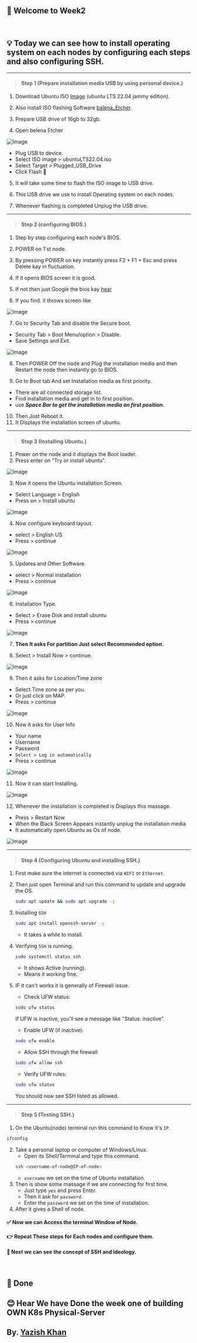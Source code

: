 ## 🚀 Welcome to Week2 
<br>

## 💡 Today we can see how to install operating system on each nodes by configuring each steps and also configuring SSH.

----
> #### Step 1 (Prepare installation media USB by using personal device.)
 1. Download Ubuntu ISO [Image](https://releases.ubuntu.com/jammy/) (ubuntu LTS 22.04 jammy edition).

 2. Also install ISO flashing Software [balena_Etcher](https://etcher.balena.io/).
 
  3. Prepare USB drive of 16gb to 32gb.

  4. Open belena Etcher 
  
  ![Image](https://github.com/user-attachments/assets/78df882e-c7f4-4b9b-a907-2aa5a00ac5c6) 

   - Plug USB to device.
   - Select ISO image > ubuntuLTS22.04.iso
   - Select Target > Plugged_USB_Drive
   - Click Flash 🚀

   5. It will take some time to flash the ISO image to USB drive.

   6. This USB drive we use to install Operating system on each nodes.

   7. Whenever flashing is completed Unplug the USB drive.
   
----
   > #### Step 2 (configuring BIOS.)
   1. Step by step configuring each node's BIOS.
   2. POWER on 1'st node.
   3. By pressing POWER on key instantly press F2 + F1 + Esc and press Delete kay in fluctuation.
   4. If it opens BIOS screen it is good.
   5. If not then just Google the bios kay [hear](https://techofide.com/blogs/boot-menu-option-keys-for-all-computers-and-laptops-updated-list-2021-techofide/)
   
   6. If you find. it throws screen like 

   ![Image](https://github.com/user-attachments/assets/ca540436-f3ab-4b02-8355-113285c664ac)

   
   7. Go to Security Tab and disable the Secure boot.
   - Security Tab > Boot Menu/option > Disable.
   - Save Settings and Exit.

   ![Image](https://github.com/user-attachments/assets/fccd4b0b-ed57-4c09-877c-555a319138a2)
   
   
   8. Then POWER Off the node and Plug the installation media and then Restart the node then instantly go to BIOS. 

   9. Go to Boot tab And set Installation media as first priority. 
   - There are all connected storage list.
   - Find installation media and get in to first position.
   - use ***Space Bar to get the installation media on first position.***
   10. Then Just Reboot it. 
   11. It Displays the installation screen of ubuntu.

----
   > #### Step 3 (Installing Ubuntu.)
   1. Power on the node and it displays the Boot loader.
   2. Press enter on "Try or install ubuntu".

   ![Image](https://github.com/user-attachments/assets/a90d1588-a3f0-460d-b726-e083383c0933)


   3. Now it opens the Ubuntu installation Screen.
   - Select Language > English
   - Press on > Install ubuntu

   ![Image](https://github.com/user-attachments/assets/bd0e670f-6972-4fd1-af18-fa26e7d398c8)

   4. Now configure keyboard layout.
   - select > English US
   - Press > continue 

   ![Image](https://github.com/user-attachments/assets/190af531-2404-4ffb-9573-8eb5955a97d0)

   5. Updates and Other Software.
   - select > Normal installation 
   - Press > continue 

   ![Image](https://github.com/user-attachments/assets/be072e38-fda7-4f8b-b1bc-9f258256a6b8)

   6. Installation Type.
   - Select > Erase Disk and install ubuntu 
   - Press > continue 

   ![Image](https://github.com/user-attachments/assets/be072e38-fda7-4f8b-b1bc-9f258256a6b8)

   7. **Then It asks For partition Just select Recommended option.** 

   8. Select > Install Now > continue.

   ![Image](https://github.com/user-attachments/assets/3c4e0e89-4065-4810-b16d-70dd0adb25f7)


   9. Then it asks for Location/Time zone 

   - Select Time zone as per you.
   - Or just click on MAP.
   - Press > continue

   ![Image](https://github.com/user-attachments/assets/91c1495b-7ce2-4cfd-9013-998ccb65d4f4)

   10. Now it asks for User Info
   - Your name 
   - Username
   - Password
   - `Select > Log in automatically`
   - Press > continue 

   ![Image](https://github.com/user-attachments/assets/be4ec44e-c917-4ce4-aad7-18cefc2f6ca4)

   11. Now it can start Installing.

   ![Image](https://github.com/user-attachments/assets/e26494f3-4eb2-4d4e-b2f0-888585108cf2)

   12. Whenever the installation is completed is Displays this massage.
   - Press > Restart Now 
   - When the Black Screen Appears instantly unplug the installation media 
   - It automatically open Ubuntu as Os of node.

   ![Image](https://github.com/user-attachments/assets/8301aa6e-56d3-4b52-be35-d1246584dcb1)

----
   > #### Step 4 (Configuring Ubuntu and installing SSH.)
   1. First make sure the internet is connected via `WIFI` or `Ethernet`.
   2. Then just open Terminal and run this command to update and upgrade the OS.
        ````bash
        sudo apt update && sudo apt upgrade -y
        ````
   3. Installing `SSH`
        ````bash
        sudo apt install openssh-server -y
        ````
        - It takes a while to install.
   4. Verifying `SSH` is running.

        ````bash
        sudo systemctl status ssh
        ````
        - It shows Active (running).
        - Means it working fine.
   5. IF it can't works it is generally of Firewall issue.

        - Check UFW status:
        ````bash
        sudo ufw status
        ````
        If UFW is inactive, you'll see a message like "Status: inactive".

        - Enable UFW (if inactive):
        ````bash
        sudo ufw enable
        ````
        - Allow SSH through the firewall:
        ````bash
        sudo ufw allow ssh
        ````
        - Verify UFW rules:
        ````bash
        sudo ufw status
        ````
        You should now see SSH listed as allowed. 
----
> #### Step 5 (Testing SSH.)
1. On the Ubuntu(node) terminal run this command to Know it's `IP`.
````bash
ifconfig
````
2. Take a personal laptop or computer of Windows/Linux.
    - Open its Shell/Terminal and type this command.
    ````bash
    ssh <username-of-node@IP-of-node>
    ````
    - `username` we set on the time of Ubuntu installation.
3. Then is show some massage if we are connecting for first time.
    - Just type `yes` and press Enter.
    - Then it ask for `password`.
    - Enter the `password` we set on the time of installation.
4. After it gives a Shell of node.

#### ✅ Now we can Access the terminal Window of Node.
#### 👉 Repeat These steps for Each nodes and configure them.
#### 🧭 Next we can see the concept of SSH and ideology.
</br>

## 🥳 Done
## 😊 Hear We have Done the week one of building OWN K8s Physical-Server 

## By. [Yazish Khan](https://www.linkedin.com/in/yazish-khan-3634752b7?utm_source=share&utm_campaign=share_via&utm_content=profile&utm_medium=android_app)